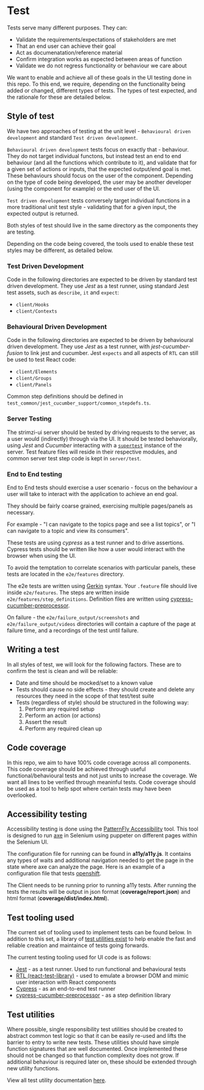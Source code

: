 # Test

Tests serve many different purposes. They can:

- Validate the requirements/expectations of stakeholders are met
- That an end user can achieve their goal
- Act as documenatation/reference material
- Confirm integration works as expected between areas of function
- Validate we do not regress functionality or behaviour we care about

We want to enable and achieve all of these goals in the UI testing done in this
repo. To this end, we require, depending on the functionality being added or
changed, different types of tests. The types of test expected, and the
rationale for these are detailed below.

## Style of test

We have two approaches of testing at the unit level - `Behavioural driven development`
and standard `Test driven development`.

`Behavioural driven development` tests focus on exactly that - behaviour. They
do not target individual functons, but instead test an end to end behaviour
(and all the functions which contribute to it), and validate that for a given
set of actions or inputs, that the expected output/end goal is met. These
behaviours should focus on the user of the component. Depending on the type of
code being developed, the user may be another developer (using the component
for example) or the end user of the UI.

`Test driven development` tests conversely target individual functions in a
more traditional unit test style - validating that for a given input, the
expected output is returned.

Both styles of test should live in the same directory as the components they
are testing.

Depending on the code being covered, the tools used to enable these test styles
may be different, as detailed below.

### Test Driven Development

Code in the following directories are expected to be driven by standard test
driven development. They use _Jest_ as a test runner, using standard Jest
test assets, such as `describe`, `it` and `expect`:

- `client/Hooks`
- `client/Contexts`

### Behavioural Driven Development

Code in the following directories are expected to be driven by behavioural
driven development. They use _Jest_ as a test runner, with _jest-cucumber-fusion_
to link jest and cucumber. Jest `expects` and all aspects of `RTL` can still be
used to test React code:

- `client/Elements`
- `client/Groups`
- `client/Panels`

Common step definitions should be defined in `test_common/jest_cucumber_support/common_stepdefs.ts`.

### Server Testing

The strimzi-ui server should be tested by driving requests to the server, as a user would (indirectly) through via the UI. It should be tested behaviorally, using _Jest_ and _Cucumber_ interacting with a [`supertest`](https://github.com/visionmedia/supertest) instance of the server. Test feature files will reside in their respective modules, and common server test step code is kept in `server/test`.

### End to End testing

End to End tests should exercise a user scenario - focus on the behaviour a
user will take to interact with the application to achieve an end goal.

They should be fairly coarse grained, exercising multiple pages/panels as
necessary.

For example - "I can navigate to the topics page and see a list topics", or "I
can navigate to a topic and view its consumers".

These tests are using _cypress_ as a test runner and to drive assertions.
Cypress tests should be written like how a user would interact with the browser
when using the UI.

To avoid the temptation to correlate scenarios with particular panels, these
tests are located in the `e2e/features` directory.

The e2e tests are written using [Gerkin](https://cucumber.io/docs/gherkin/reference)
syntax. Your `.feature` file should live inside `e2e/features`. The steps are
written inside `e2e/features/step_definitions`. Definition files are written using
[cypress-cucumber-preprocessor](https://github.com/TheBrainFamily/cypress-cucumber-preprocessor).

On failure - the `e2e/failure_output/screenshots` and `e2e/failure_output/videos`
directories will contain a capture of the page at failure time, and a
recordings of the test until failure.

## Writing a test

In all styles of test, we will look for the following factors. These are to
confirm the test is clean and will be reliable:

- Date and time should be mocked/set to a known value
- Tests should cause no side effects - they should create and delete any
  resources they need in the scope of that test/test suite
- Tests (regardless of style) should be structured in the following way:
  1. Perform any required setup
  2. Perform an action (or actions)
  3. Assert the result
  4. Perform any required clean up

## Code coverage

In this repo, we aim to have 100% code coverage across all components. This code
coverage should be achieved through useful functional/behavioural tests and
not just units to increase the coverage. We want all lines to be verified
through meaninful tests. Code coverage should be used as a tool to help spot
where certain tests may have been overlooked.

## Accessibility testing

Accessibility testing is done using the [PatternFly Accessibility](https://www.npmjs.com/package/@patternfly/patternfly-a11y) tool. This tool is designed to run [axe](https://www.deque.com/axe/) in Selenium using puppeter on different pages within the Selenium UI.

The configuration file for running can be found in **a11y/a11y.js**. It contains any types of waits and additional navigation needed to get the page in the state where axe can analyze the page. Here is an example of a configuration file that tests [openshift](https://github.com/patternfly/patternfly-a11y/blob/master/test/os-config.js).

The Client needs to be running prior to running a11y tests. After running the tests the results will be output in json format (**coverage/report.json**) and html format (**coverage/dist/index.html**).

## Test tooling used

The current set of tooling used to implement tests can be found below. In
addition to this set, a library of [test utilities exist](../utils/test/README.md)
to help enable the fast and reliable creation and maintaince of tests going
forwards.

The current testing tooling used for UI code is as follows:

- [Jest](https://jestjs.io/) - as a test runner. Used to run functional and behavioural tests
- [RTL (react-test-library)](https://testing-library.com/docs/react-testing-library/intro) - used to emulate a browser DOM and mimic
  user interaction with React components
- [Cypress](https://www.cypress.io/) - as an end-to-end test runner
- [cypress-cucumber-preprocessor](https://github.com/TheBrainFamily/cypress-cucumber-preprocessor) - as a step definition library

## Test utilities

Where possible, single responsibility test utilities should be created
to abstract common test logic so that it can be easily re-used and lifts
the barrier to entry to write new tests. These utilities should have simple
function signatures that are well documented. Once implemented these should
not be changed so that function complexity does not grow. If additional behaviour
is required later on, these should be extended through new utility functions.

View all test utility documentation [here](../test_common/README.md).
